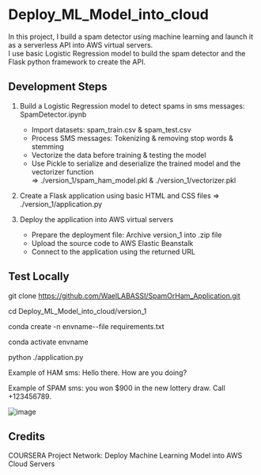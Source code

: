 # Deploy_ML_Model_into_cloud

In this project, I build a spam detector using machine learning and launch it as a serverless API into AWS virtual servers.\
I use basic Logistic Regression model to build the spam detector and the Flask python framework to create the API.

## Development Steps
1. Build a Logistic Regression model to detect spams in sms messages: SpamDetector.ipynb
    - Import datasets: spam_train.csv & spam_test.csv 
    - Process SMS messages: Tokenizing & removing stop words & stemming
    - Vectorize the data before training & testing the model
    - Use Pickle to serialize and deserialize the trained model and the vectorizer function\
      => ./version_1/spam_ham_model.pkl & ./version_1/vectorizer.pkl

2. Create a Flask application using basic HTML and CSS files
      => ./version_1/application.py  

3. Deploy the application into AWS virtual servers
    - Prepare the deployment file: Archive version_1 into .zip file
    - Upload the source code to AWS Elastic Beanstalk
    - Connect to the application using the returned URL


## Test Locally
git clone https://github.com/WaelLABASSI/SpamOrHam_Application.git

cd Deploy_ML_Model_into_cloud/version_1

conda create -n envname--file requirements.txt

conda activate envname

python ./application.py

Example of HAM sms: Hello there. How are you doing?

Example of SPAM sms: you won $900 in the new lottery draw. Call +123456789.

![image](https://github.com/WaelLABASSI/SpamOrHam_Application/SpamOrHamApplication.png)

## Credits
COURSERA Project Network: Deploy Machine Learning Model into AWS Cloud Servers
